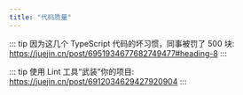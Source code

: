 ```yaml
---
title: "代码质量"
---
```


::: tip
因为这几个 TypeScript 代码的坏习惯，同事被罚了 500 块: <a href="https://juejin.cn/post/6951934677682749477#heading-8" target="_blank" >https://juejin.cn/post/6951934677682749477#heading-8</a>
:::

::: tip
使用 Lint 工具“武装”你的项目: <a href="https://juejin.cn/post/6912034629427920904" target="_blank" >https://juejin.cn/post/6912034629427920904</a>
:::

